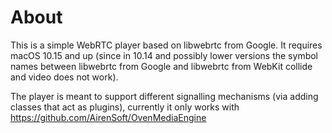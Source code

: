 # About #

This is a simple WebRTC player based on libwebrtc from Google. It requires macOS 10.15 and up (since in 10.14 and possibly lower versions the symbol names between libwebrtc from Google and libwebrtc from WebKit collide and video does not work).

The player is meant to support different signalling mechanisms (via adding classes that act as plugins), currently it only works with https://github.com/AirenSoft/OvenMediaEngine